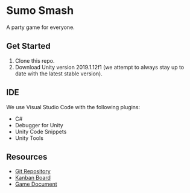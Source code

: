 # Sumo Smash

A party game for everyone.

## Get Started

1. Clone this repo. 
2. Download Unity version 2019.1.12f1 (we attempt to always stay up to date with the latest stable version).

## IDE

We use Visual Studio Code with the following plugins:

- C#
- Debugger for Unity
- Unity Code Snippets
- Unity Tools

## Resources

- [Git Repository](https://bitbucket.org/samiralajmovic/sumo-smash/src/master/)
- [Kanban Board](https://trello.com/b/rnP3Svl5/sumo-smash)
- [Game Document](https://docs.google.com/document/d/1gLZYPnvzvLzPf7-3hBPBq20SQTVK89vb4v9NcLhahVw/edit#heading=h.bgn957jq1e3p)